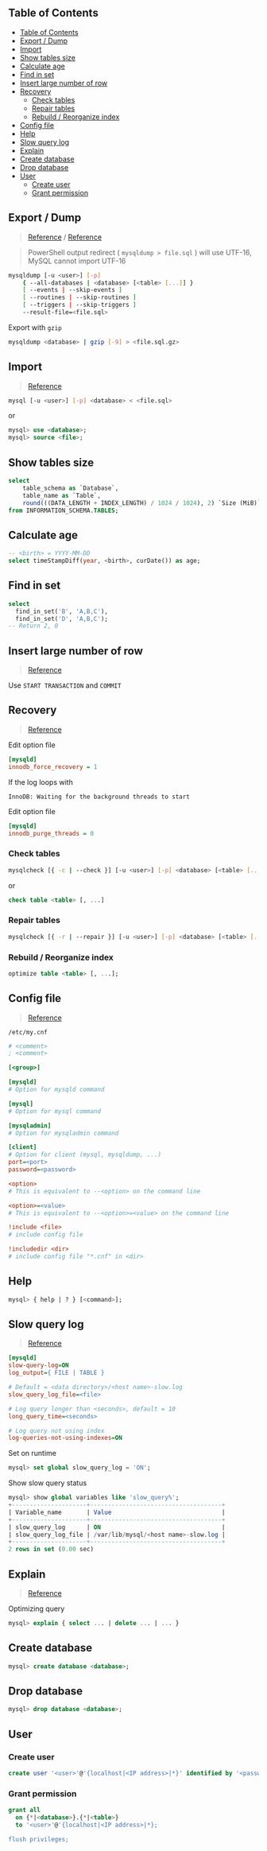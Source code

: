 ## Table of Contents
- [Table of Contents](#table-of-contents)
- [Export / Dump](#export--dump)
- [Import](#import)
- [Show tables size](#show-tables-size)
- [Calculate age](#calculate-age)
- [Find in set](#find-in-set)
- [Insert large number of row](#insert-large-number-of-row)
- [Recovery](#recovery)
  - [Check tables](#check-tables)
  - [Repair tables](#repair-tables)
  - [Rebuild / Reorganize index](#rebuild--reorganize-index)
- [Config file](#config-file)
- [Help](#help)
- [Slow query log](#slow-query-log)
- [Explain](#explain)
- [Create database](#create-database)
- [Drop database](#drop-database)
- [User](#user)
  - [Create user](#create-user)
  - [Grant permission](#grant-permission)

## Export / Dump

> [Reference](https://dev.mysql.com/doc/refman/5.7/en/mysqldump.html) / [Reference](https://dev.mysql.com/doc/refman/8.0/en/mysqldump-stored-programs.html)

> PowerShell output redirect ( `mysqldump > file.sql` ) will use UTF-16, MySQL cannot import UTF-16

```bash
mysqldump [-u <user>] [-p]
    { --all-databases | <database> [<table> [...]] }
    [ --events | --skip-events ]
    [ --routines | --skip-routines ]
    [ --triggers | --skip-triggers ]
    --result-file=<file.sql>
```

Export with `gzip`
```bash
mysqldump <database> | gzip [-9] > <file.sql.gz>
```

## Import

> [Reference](https://dev.mysql.com/doc/refman/5.7/en/mysqldump.html)
```bash
mysql [-u <user>] [-p] <database> < <file.sql>
```

or
```sql
mysql> use <database>;
mysql> source <file>;
```

## Show tables size

```sql
select 
    table_schema as `Database`, 
    table_name as `Table`, 
    round(((DATA_LENGTH + INDEX_LENGTH) / 1024 / 1024), 2) `Size (MiB)` 
from INFORMATION_SCHEMA.TABLES;
```

## Calculate age

```sql
-- <birth> = YYYY-MM-DD
select timeStampDiff(year, <birth>, curDate()) as age;
```

## Find in set

```sql
select 
  find_in_set('B', 'A,B,C'), 
  find_in_set('D', 'A,B,C'); 
-- Return 2, 0
```

## Insert large number of row

> [Reference](https://dev.mysql.com/doc/refman/5.6/en/optimizing-innodb-transaction-management.html)

Use `START TRANSACTION` and `COMMIT`

## Recovery

> [Reference](https://dev.mysql.com/doc/refman/5.5/en/forcing-innodb-recovery.html)

Edit option file

```ini
[mysqld]
innodb_force_recovery = 1
```

If the log loops with

```
InnoDB: Waiting for the background threads to start
```

Edit option file

```ini
[mysqld]
innodb_purge_threads = 0
```

### Check tables

```bash
mysqlcheck [{ -c | --check }] [-u <user>] [-p] <database> [<table> [...]]
```

or

```sql
check table <table> [, ...]
```

### Repair tables

```bash
mysqlcheck [{ -r | --repair }] [-u <user>] [-p] <database> [<table> [...]]
```

### Rebuild / Reorganize index

```sql
optimize table <table> [, ...];
```

## Config file

> [Reference](https://dev.mysql.com/doc/refman/8.0/en/option-files.html)

`/etc/my.cnf`

```ini
# <comment>
; <comment>

[<group>]

[mysqld]
# Option for mysqld command

[mysql]
# Option for mysql command

[mysqladmin]
# Option for mysqladmin command

[client]
# Option for client (mysql, mysqldump, ...)
port=<port>
password=<password>

<option>
# This is equivalent to --<option> on the command line

<option>=<value>
# This is equivalent to --<option>=<value> on the command line

!include <file>
# include config file

!includedir <dir>
# include config file "*.cnf" in <dir>
```

## Help

```sql
mysql> { help | ? } [<command>];
```

## Slow query log

> [Reference](https://dev.mysql.com/doc/refman/5.7/en/server-system-variables.html#sysvar_slow_query_log)

```ini
[mysqld]
slow-query-log=ON
log_output={ FILE | TABLE }

# Default = <data directory>/<host name>-slow.log
slow_query_log_file=<file>

# Log query longer than <seconds>, default = 10
long_query_time=<seconds>

# Log query not using index
log-queries-not-using-indexes=ON
```

Set on runtime

```sql
mysql> set global slow_query_log = 'ON';
```

Show slow query status

```sql
mysql> show global variables like 'slow_query%';
+---------------------+-------------------------------------+
| Variable_name       | Value                               |
+---------------------+-------------------------------------+
| slow_query_log      | ON                                  |
| slow_query_log_file | /var/lib/mysql/<host name>-slow.log |
+---------------------+-------------------------------------+
2 rows in set (0.00 sec)
```

## Explain

> [Reference](https://www.sitepoint.com/mysql-performance-indexes-explain/)

Optimizing query

```sql
mysql> explain { select ... | delete ... | ... }
```

## Create database

```sql
mysql> create database <database>;
```

## Drop database

```sql
mysql> drop database <database>;
```

## User

### Create user

```sql
create user '<user>'@'{localhost|<IP address>|*}' identified by '<password>';
```

### Grant permission
```sql
grant all
  on {*|<database>}.{*|<table>}
  to '<user>'@'{localhost|<IP address>|*};

flush privileges;
```
